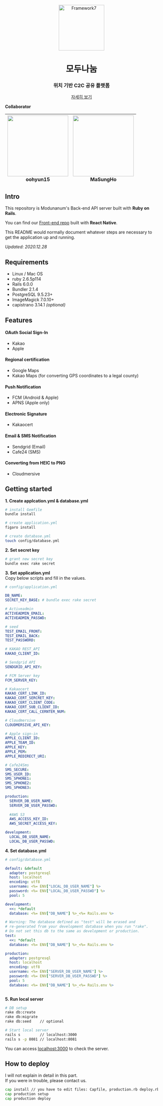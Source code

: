 <p align="center"><a href="https://www.applepink.ml" target="_blank" rel="noopener noreferrer"><img width="150" src="https://www.applepink.ml/image/default.png" alt="Framework7"></a></p>

<h1 align="center">모두나눔</h1>
<h3 align="center">위치 기반 C2C 공유 플랫폼</h3> 
<p align="center">
  <a href="https://www.applepink.ml" target="_blank">자세히 보기</a>
</p>

**Collaborator**

| [<img src="https://avatars2.githubusercontent.com/u/52606560?s=400&u=2a492fa6991fe8fe79db9e5bc6442131ab4d5259&v=4" width="200">](https://github.com/oohyun15) <br> oohyun15| [<img src="https://avatars2.githubusercontent.com/u/52434222?s=400&v=4" width="200">](https://github.com/MaSungHo) <br> MaSungHo | 
| :-----------------------------------: | :---------------------------------------: |

## Intro
This repository is Modunanum's Back-end API server built with **Ruby on Rails**.
  
You can find our [Front-end repo](https://github.com/d-virusss/capstone_front_RN) built with **React Native**.

This README would normally document whatever steps are necessary to get the
application up and running.  
  
*Updated: 2020.12.28*

## Requirements 
* Linux / Mac OS
* ruby 2.6.5p114
* Rails 6.0.0
* Bundler 2.1.4
* PostgreSQL 9.5.23+
* ImageMagick 7.0.10+
* capistrano 3.14.1 *(optional)*

## Features
#### OAuth Social Sign-In
* Kakao
* Apple

#### Regional certification
* Google Maps
* Kakao Maps (for converting GPS coordinates to a legal county)

#### Push Notification
* FCM (Android & Apple)
* APNS (Apple only)

#### Electronic Signature
* Kakaocert

#### Email & SMS Notification
* Sendgrid (Email)
* Cafe24 (SMS)

#### Converting from HEIC to PNG 
* Cloudmersive

## Getting started
**1. Create applcation.yml & database.yml**

```zsh
# install Gemfile
bundle install

# create application.yml
figaro install

# create database.yml
touch config/database.yml
```

**2. Set secret key**  

```zsh
# grant new secret key
bundle exec rake secret

```

**3. Set application.yml**  
Copy below scripts and fill in the values.
```yml
# config/application.yml

DB_NAME: 
SECRET_KEY_BASE: # bundle exec rake secret

# Activeadmin
ACTIVEADMIN_EMAIL: 
ACTIVEADMIN_PASSWD: 

# seed
TEST_EMAIL_FRONT: 
TEST_EMAIL_BACK: 
TEST_PASSWORD: 

# KAKAO REST_API
KAKAO_CLIENT_ID: 

# Sendgrid API
SENDGRID_API_KEY: 

# FCM Server key
FCM_SERVER_KEY: 

# Kakaocert
KAKAO_CERT_LINK_ID: 
KAKAO_CERT_SERCRET_KEY: 
KAKAO_CERT_CLIENT_CODE: 
KAKAO_CERT_SUB_CLIENT_ID: 
KAKAO_CERT_CALL_CERNTER_NUM: 

# Cloudmersive
CLOUDMERSIVE_API_KEY: 

# Apple sign-in
APPLE_CLIENT_ID: 
APPLE_TEAM_ID: 
APPLE_KEY: 
APPLE_PEM: 
APPLE_REDIRECT_URI: 

# Cafe24Sms
SMS_SECURE: 
SMS_USER_ID: 
SMS_SPHONE1: 
SMS_SPHONE2: 
SMS_SPHONE3: 

production:
  SERVER_DB_USER_NAME: 
  SERVER_DB_USER_PASSWD: 
  
  #AWS S3
  AWS_ACCESS_KEY_ID: 
  AWS_SECRET_ACCESS_KEY: 

development:
  LOCAL_DB_USER_NAME: 
  LOCAL_DB_USER_PASSWD: 

```

**4. Set database.yml**
```yml
# config/database.yml

default: &default
  adapter: postgresql
  host: localhost
  encoding: utf8
  username: <%= ENV["LOCAL_DB_USER_NAME"] %>
  password: <%= ENV["LOCAL_DB_USER_PASSWD"] %>
  pool: 5

development:
  <<: *default
  database: <%= ENV["DB_NAME"] %>_<%= Rails.env %>

# Warning: The database defined as "test" will be erased and
# re-generated from your development database when you run "rake".
# Do not set this db to the same as development or production.
test:
  <<: *default
  database: <%= ENV["DB_NAME"] %>_<%= Rails.env %>

production:
  adapter: postgresql
  host: localhost
  encoding: utf8
  username: <%= ENV["SERVER_DB_USER_NAME"] %>
  password: <%= ENV["SERVER_DB_USER_PASSWD"] %>
  pool: 5
  database: <%= ENV["DB_NAME"] %>_<%= Rails.env %>
  
```

**5. Run local server**

```zsh
# DB setup
rake db:create
rake db:migrate
rake db:seed    // optional

# Start local server
rails s         // localhost:3000
rails s -p 8081 // localhost:8081

```

You can access [localhost:3000](http://localhost:3000) to check the server.

## How to deploy
I will not explain in detail in this part.  
If you were in trouble, please contact us.

```zsh
cap install // you have to edit files: Capfile, production.rb deploy.rb
cap production setup
cap production deploy

```
